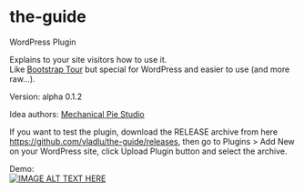 # the-guide
WordPress Plugin  

Explains to your site visitors how to use it.   
Like [Bootstrap Tour](https://bootstraptour.com/) but special for WordPress and easier to use (and more raw...).

Version: alpha 0.1.2

Idea authors: [Mechanical Pie Studio](https://mechanical-pie.com/)

If you want to test the plugin, download the RELEASE archive from here https://github.com/vladlu/the-guide/releases, then go to Plugins > Add New on your WordPress site, click Upload Plugin button and select the archive.

Demo:  
[![IMAGE ALT TEXT HERE](https://img.youtube.com/vi/lf-gFjWmY9M/0.jpg)](https://www.youtube.com/watch?v=lf-gFjWmY9M)
